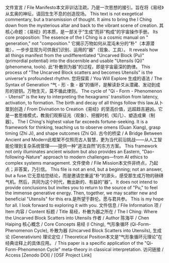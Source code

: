 ​文件宣言 / File Manifesto​​
本文非训诂注疏，乃是一次思想的接引。旨在将《易经》从玄奥的神坛，请回生生不息的创造现场。
This text is not exegetical commentary, but a transmission of thought. It aims to bring the I Ching down from the mysterious altar and back to the vibrant scene of creation.
其核心命题：《易经》的本质，是一部关于“​​生成​​”而非“​​构成​​”的宇宙操作手册。
Its core proposition: The essence of the I Ching is a cosmic manual on "​​generation​​," not "​​composition​​."
它揭示万物如何从混沌未分的“​​朴​​”（本源潜能），一步步显现为可供我们识别、运用的“​​器​​”（现象、工具）。
It reveals how all things manifest from the undifferentiated "​​Uncarved Block (Pu)​​" (primordial potential) into the discernible and usable "​​Utensils (Qi)​​" (phenomena, tools).
此“​​朴散则为器​​”的过程，即是宇宙最深的韵律。
This process of "​​The Uncarved Block scatters and becomes Utensils​​" is the universe's profoundest rhythm.
​​您将探索 / You Will Explore​​
​​生成的语法 / The Syntax of Generation​​
“​​气 - 形 - 象 - 器​​”的循环，是解读卦爻从潜藏、发动到成形的锁钥。万物生灭，莫不循此律则。
The cycle of "​​Qi - Form - Phenomenon - Utensil​​" is the key to interpreting the hexagrams' transition from latency, activation, to formation. The birth and decay of all things follow this law.
​​从卜筮到创造 / From Divination to Creation​​
《易经》的至高价值，远超趋吉避凶。它是一套​​思维模式​​，教我们观察征兆（观象）、把握时机（知几）、塑造成果（制器）。
The I Ching's highest value far exceeds fortune-seeking. It is a ​​framework for thinking​​, teaching us to observe omens (Guan Xiang), grasp timing (Zhi Ji), and shape outcomes (Zhi Qi).
​​古今的桥梁 / A Bridge Between Ancient and Modern​​
此框架不仅照亮古人智慧，更为当代前沿挑战——从人工智能伦理到复杂系统管理——提供一种“道法自然”的东方方案。
This framework not only illuminates ancient wisdom but also provides an Eastern, "Dao-following-Nature" approach to modern challenges—from AI ethics to complex systems management.
​​文件使命 / File Mission​​
​​本文件非终点，乃起点；非答案，乃引信。​​
​​This file is not an end, but a beginning; not an answer, but a fuse.​​
它无意给您结论，而是邀请您重返“朴”的源头，感受那生成万物的磅礴气机。然后，共同为这个时代，散出新的、有益的“器”。
It does not intend to provide conclusions but invites you to return to the source of "Pu," to feel the immense generative energy. Then, together, we may scatter new and beneficial "Utensils" for this era.
​​是所望于群伦。愿与君共参。​​
​​This is my hope for all. I look forward to exploring it with you.​​
​​文件信息 / File Information​​
项 / Item
内容 / Content
​​标题 / Title​​
易经，朴散为器之所在 / The I Ching: Where the Uncarved Block Scatters into Utensils
​​作者 / Author​​
陈海平 / Chen Haiping
​​核心概念 / Core Concepts​​
易经 (I Ching), 气形象循环 (Qi-Form-Phenomenon Cycle), 朴散为器 (Uncarved Block Scatters into Utensils), 生成论 (Generativism)
​​理论定位 / Theoretical Position​​
本文是“气形象循环元理论”在经典诠释上的具体应用。 / This paper is a specific application of the "Qi-Form-Phenomenon Cycle" meta-theory in classical interpretation.
​​访问链接 / Access​​
[Zenodo DOI] / [OSF Project Link] 
